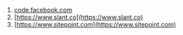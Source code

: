 1. [code.facebook.com](https://code.facebook.com/)
2. [https://www.slant.co](https://www.slant.co)
3. [https://www.sitepoint.com](https://www.sitepoint.com) 
